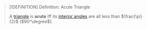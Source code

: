 >[!DEFINITION] Definition: Acute Triangle
>
>A [triangle](Triangle.md) is **acute** iff its [interior angles](../Interior%20Angle.md) are all less than $\frac{\pi}{2}$ ($90^\degree$).
>